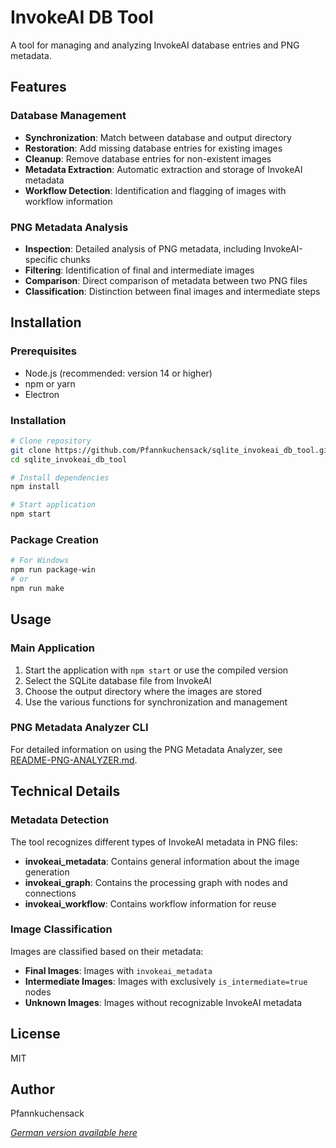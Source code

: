 # InvokeAI DB Tool

A tool for managing and analyzing InvokeAI database entries and PNG metadata.

## Features

### Database Management
- **Synchronization**: Match between database and output directory
- **Restoration**: Add missing database entries for existing images
- **Cleanup**: Remove database entries for non-existent images
- **Metadata Extraction**: Automatic extraction and storage of InvokeAI metadata
- **Workflow Detection**: Identification and flagging of images with workflow information

### PNG Metadata Analysis
- **Inspection**: Detailed analysis of PNG metadata, including InvokeAI-specific chunks
- **Filtering**: Identification of final and intermediate images
- **Comparison**: Direct comparison of metadata between two PNG files
- **Classification**: Distinction between final images and intermediate steps

## Installation

### Prerequisites
- Node.js (recommended: version 14 or higher)
- npm or yarn
- Electron

### Installation

```bash
# Clone repository
git clone https://github.com/Pfannkuchensack/sqlite_invokeai_db_tool.git
cd sqlite_invokeai_db_tool

# Install dependencies
npm install

# Start application
npm start
```

### Package Creation

```bash
# For Windows
npm run package-win
# or
npm run make
```

## Usage

### Main Application

1. Start the application with `npm start` or use the compiled version
2. Select the SQLite database file from InvokeAI
3. Choose the output directory where the images are stored
4. Use the various functions for synchronization and management

### PNG Metadata Analyzer CLI

For detailed information on using the PNG Metadata Analyzer, see [README-PNG-ANALYZER.md](README-PNG-ANALYZER.md).

## Technical Details

### Metadata Detection

The tool recognizes different types of InvokeAI metadata in PNG files:

- **invokeai_metadata**: Contains general information about the image generation
- **invokeai_graph**: Contains the processing graph with nodes and connections
- **invokeai_workflow**: Contains workflow information for reuse

### Image Classification

Images are classified based on their metadata:

- **Final Images**: Images with `invokeai_metadata`
- **Intermediate Images**: Images with exclusively `is_intermediate=true` nodes
- **Unknown Images**: Images without recognizable InvokeAI metadata

## License

MIT

## Author

Pfannkuchensack

*[German version available here](README.de.md)*